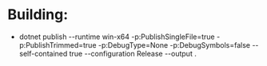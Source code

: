 # Building:
- dotnet publish --runtime win-x64 -p:PublishSingleFile=true -p:PublishTrimmed=true -p:DebugType=None -p:DebugSymbols=false --self-contained true --configuration Release --output .
